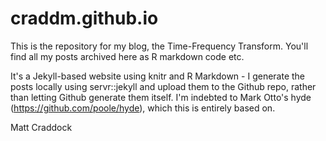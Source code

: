 # craddm.github.io

This is the repository for my blog, the Time-Frequency Transform. You'll find all my posts archived here as R markdown code etc.

It's a Jekyll-based website using knitr and R Markdown - I generate the posts locally using servr::jekyll and upload them to the Github repo, rather than letting Github generate them itself. I'm indebted to Mark Otto's hyde (https://github.com/poole/hyde), which this is entirely based on.

Matt Craddock
